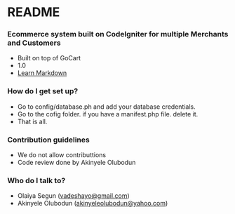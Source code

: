 # README #


### Ecommerce system built on CodeIgniter for multiple Merchants and Customers ###

* Built on top of GoCart
* 1.0
* [Learn Markdown](https://bitbucket.org/tutorials/markdowndemo)

### How do I get set up? ###

* Go to config/database.ph and add your database credentials.
* Go to the cofig folder. if you have a manifest.php file. delete it.
* That is all.

### Contribution guidelines ###

* We do not allow contributtions
* Code review done by Akinyele Olubodun

### Who do I talk to? ###

* Olaiya Segun (vadeshayo@gmail.com)
* Akinyele Olubodun (akinyeleolubodun@yahoo.com)